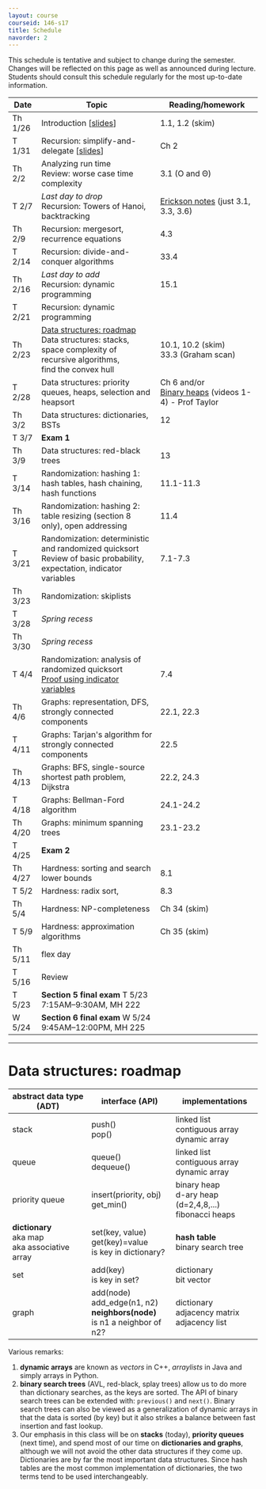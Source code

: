 ```yaml
---
layout: course
courseid: 146-s17
title: Schedule
navorder: 2
---
```


<a name="schedule"></a>

This schedule is tentative and subject to change during the semester. Changes will be reflected on this page as well as announced during lecture. Students should consult this schedule regularly for the most up-to-date information.

Date|Topic|Reading/homework
----|-----|-------
Th 1/26 | Introduction [[slides](intro.pdf)] | 1.1, 1.2 (skim)
T 1/31 | Recursion: simplify-and-delegate [[slides](recursion1.pdf)] | Ch 2
Th 2/2 | Analyzing run time<br> Review: worse case time complexity | 3.1 (O and &Theta;)
T 2/7 | _Last day to drop_<br>Recursion: Towers of Hanoi, backtracking | [Erickson notes](http://jeffe.cs.illinois.edu/teaching/algorithms/notes/03-backtracking.pdf) (just 3.1, 3.3, 3.6)
Th 2/9 | Recursion: mergesort, recurrence equations | 4.3
T 2/14 | Recursion: divide-and-conquer algorithms | 33.4
Th 2/16  | _Last day to add_<br>Recursion: dynamic programming | 15.1
T 2/21 | Recursion: dynamic programming |
Th 2/23 | [Data structures: roadmap](#data-structures-roadmap)<br> Data structures: stacks, space complexity of recursive algorithms, <br>find the convex hull | 10.1, 10.2 (skim)<br> 33.3 (Graham scan)
T 2/28 | Data structures: priority queues, heaps, selection and heapsort | Ch 6 and/or <br>[Binary heaps](https://www.youtube.com/playlist?list=PLSVu1-lON6Lwqj5nDqg8YyD7f4tjLMMBN)  (videos 1-4) - Prof Taylor
Th 3/2 | Data structures: dictionaries, BSTs | 12
T 3/7 | __Exam 1__
Th 3/9 | Data structures: red-black trees | 13
T 3/14 | Randomization: hashing 1: hash tables, hash chaining, hash functions | 11.1-11.3
Th 3/16 | Randomization: hashing 2: table resizing (section 8 only), open addressing | 11.4
T 3/21 | Randomization: deterministic and randomized quicksort<br>Review of basic probability, expectation, indicator variables | 7.1-7.3
Th 3/23 | Randomization: skiplists
T 3/28 | _Spring recess_ |
Th 3/30 | _Spring recess_ |
T 4/4 | Randomization: analysis of randomized quicksort<br>[Proof using indicator variables](quicksort.html) | 7.4
Th 4/6 | Graphs: representation, DFS, strongly connected components | 22.1, 22.3
T 4/11 | Graphs: Tarjan's algorithm for strongly connected components | 22.5
Th 4/13 | Graphs: BFS, single-source shortest path problem, Dijkstra | 22.2, 24.3
T 4/18 | Graphs: Bellman-Ford algorithm | 24.1-24.2
Th 4/20 | Graphs: minimum spanning trees | 23.1-23.2
T 4/25 | __Exam 2__
Th 4/27 | Hardness: sorting and search lower bounds | 8.1
T 5/2 | Hardness: radix sort,  | 8.3
Th 5/4 | Hardness: NP-completeness | Ch 34 (skim)
T 5/9 | Hardness: approximation algorithms | Ch 35 (skim)
Th 5/11 | flex day
T 5/16 | Review |
T 5/23 | __Section 5 final exam__ T 5/23  7:15AM&ndash;9:30AM, MH 222<br />
W 5/24 | __Section 6 final exam__ W 5/24  9:45AM&ndash;12:00PM, MH 225

----

# Data structures: roadmap

abstract data type (ADT) | interface (API) | implementations
-------------------------|-----------------|----------------
stack | push()<br>pop() | linked list<br>contiguous array<br>dynamic array
queue | queue()<br>dequeue() | linked list<br>contiguous array<br>dynamic array
priority queue | insert(priority, obj)<br>get_min() | binary heap<br>d-ary heap (d=2,4,8,...)<br>fibonacci heaps
__dictionary__<br>aka map<br>aka associative array | set(key, value)<br>get(key)=value<br>is key in dictionary? | __hash table__<br>binary search tree
set | add(key)<br> is key in set? | dictionary<br> bit vector
graph | add(node)<br>add_edge(n1, n2)<br>__neighbors(node)__<br> is n1 a neighbor of n2? | dictionary<br>adjacency matrix<br>adjacency list

Various remarks:

1. __dynamic arrays__ are known as _vectors_ in C++, _arraylists_ in Java and simply  arrays in Python.
2. __binary search trees__ (AVL, red-black, splay trees) allow us to do more than dictionary searches, as the keys are sorted. The API of binary search trees can be extended with: `previous()` and `next()`. Binary search trees can also be viewed as a generalization of dynamic arrays in that the data is sorted (by key) but it also strikes a balance between fast insertion and fast lookup.
3. Our emphasis in this class will be on __stacks__ (today), __priority queues__ (next time), and spend most of our time on __dictionaries and graphs__, although we will not avoid the other data structures if they come up. Dictionaries are by far the most important data structures. Since hash tables are the most common implementation of dictionaries, the two terms tend to be used interchangeably.
